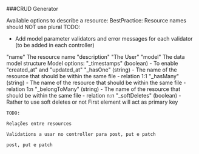 ###CRUD Generator

Available options to describe a resource:
BestPractice: Resource names should NOT use plural
TODO:
- Add model parameter validators and error messages for each validator (to be added in each controller)

"name" The resource name
"description" "The User"
"model" The data model structure
    Model options:
    "_timestamps" (boolean) - To enable "created_at" and "updated_at"
    "_hasOne" (string) - The name of the resource that should be within the same file - relation 1:1
    "_hasMany" (string) - The name of the resource that should be within the same file - relation 1:n
    "_belongToMany" (string) - The name of the resource that should be within the same file - relation n:n
    "_softDeletes" (boolean) - Rather to use soft deletes or not
    First element will act as primary key
    
    
    
    TODO: 
    
    Relações entre resources
    
    Validations a usar no controller para post, put e patch
    
    post, put e patch
    

